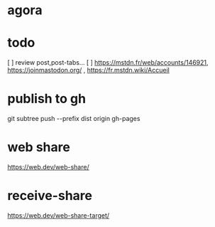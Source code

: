 # agora

# todo
[ ]  review post,post-tabs...
[ ] https://mstdn.fr/web/accounts/146921, https://joinmastodon.org/ , https://fr.mstdn.wiki/Accueil


# publish to gh
 git subtree push --prefix dist origin gh-pages


# web share
 https://web.dev/web-share/

# receive-share
 https://web.dev/web-share-target/
